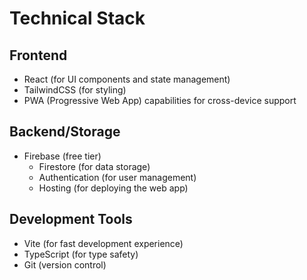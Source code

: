 # Technical Stack

## Frontend
- React (for UI components and state management)
- TailwindCSS (for styling)
- PWA (Progressive Web App) capabilities for cross-device support

## Backend/Storage
- Firebase (free tier)
  - Firestore (for data storage)
  - Authentication (for user management)
  - Hosting (for deploying the web app)

## Development Tools
- Vite (for fast development experience)
- TypeScript (for type safety)
- Git (version control) 